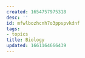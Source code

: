 ```yaml
---
created: 1654757975318
desc: ''
id: mfwlbozhcnh7o3ppspvkdnf
tags:
- topics
title: Biology
updated: 1661164666439
---
```

   
